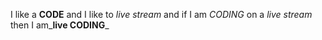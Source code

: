 I like a **CODE** and I like to _live stream_ and if I am _CODING_ on a *live stream* then I am_**live CODING**_ 
